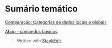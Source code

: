 # Sumário temático

[Comparação: Categorias de dados locais e globais](https://github.com/emersonleite/abap_praticas/blob/master/notas03_elementos_basicos_da_linguagem_ABAP.md#compara%C3%A7%C3%A3o-categorias-de-dados-locais-e-globais)

[Abap - comandos básicos](https://github.com/emersonleite/abap_praticas/blob/master/notas03_elementos_basicos_da_linguagem_ABAP.md#instru%C3%A7%C3%B5es-abap-b%C3%A1sicas)


> Written with [StackEdit](https://stackedit.io/).
<!--stackedit_data:
eyJoaXN0b3J5IjpbLTEzMjk0Mzg5MDUsNTUwMDQ2NDJdfQ==
-->